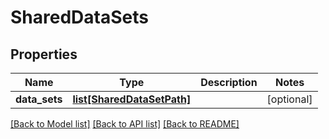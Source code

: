 # SharedDataSets

## Properties
Name | Type | Description | Notes
------------ | ------------- | ------------- | -------------
**data_sets** | [**list[SharedDataSetPath]**](SharedDataSetPath.md) |  | [optional] 

[[Back to Model list]](../README.md#documentation-for-models) [[Back to API list]](../README.md#documentation-for-api-endpoints) [[Back to README]](../README.md)


